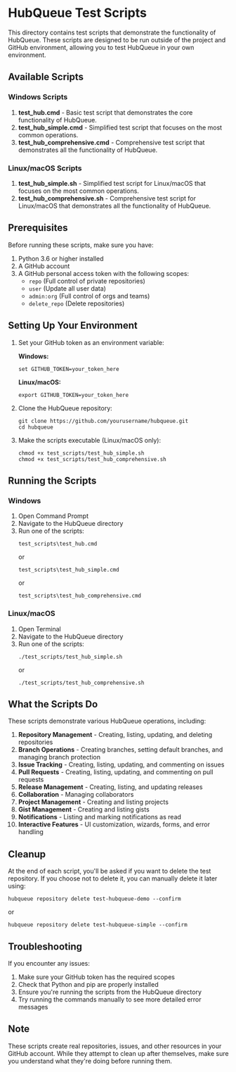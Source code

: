# HubQueue Test Scripts

This directory contains test scripts that demonstrate the functionality of HubQueue. These scripts are designed to be run outside of the project and GitHub environment, allowing you to test HubQueue in your own environment.

## Available Scripts

### Windows Scripts

1. **test_hub.cmd** - Basic test script that demonstrates the core functionality of HubQueue.
2. **test_hub_simple.cmd** - Simplified test script that focuses on the most common operations.
3. **test_hub_comprehensive.cmd** - Comprehensive test script that demonstrates all the functionality of HubQueue.

### Linux/macOS Scripts

1. **test_hub_simple.sh** - Simplified test script for Linux/macOS that focuses on the most common operations.
2. **test_hub_comprehensive.sh** - Comprehensive test script for Linux/macOS that demonstrates all the functionality of HubQueue.

## Prerequisites

Before running these scripts, make sure you have:

1. Python 3.6 or higher installed
2. A GitHub account
3. A GitHub personal access token with the following scopes:
   - `repo` (Full control of private repositories)
   - `user` (Update all user data)
   - `admin:org` (Full control of orgs and teams)
   - `delete_repo` (Delete repositories)

## Setting Up Your Environment

1. Set your GitHub token as an environment variable:

   **Windows:**
   ```
   set GITHUB_TOKEN=your_token_here
   ```

   **Linux/macOS:**
   ```
   export GITHUB_TOKEN=your_token_here
   ```

2. Clone the HubQueue repository:
   ```
   git clone https://github.com/yourusername/hubqueue.git
   cd hubqueue
   ```

3. Make the scripts executable (Linux/macOS only):
   ```
   chmod +x test_scripts/test_hub_simple.sh
   chmod +x test_scripts/test_hub_comprehensive.sh
   ```

## Running the Scripts

### Windows

1. Open Command Prompt
2. Navigate to the HubQueue directory
3. Run one of the scripts:
   ```
   test_scripts\test_hub.cmd
   ```
   or
   ```
   test_scripts\test_hub_simple.cmd
   ```
   or
   ```
   test_scripts\test_hub_comprehensive.cmd
   ```

### Linux/macOS

1. Open Terminal
2. Navigate to the HubQueue directory
3. Run one of the scripts:
   ```
   ./test_scripts/test_hub_simple.sh
   ```
   or
   ```
   ./test_scripts/test_hub_comprehensive.sh
   ```

## What the Scripts Do

These scripts demonstrate various HubQueue operations, including:

1. **Repository Management** - Creating, listing, updating, and deleting repositories
2. **Branch Operations** - Creating branches, setting default branches, and managing branch protection
3. **Issue Tracking** - Creating, listing, updating, and commenting on issues
4. **Pull Requests** - Creating, listing, updating, and commenting on pull requests
5. **Release Management** - Creating, listing, and updating releases
6. **Collaboration** - Managing collaborators
7. **Project Management** - Creating and listing projects
8. **Gist Management** - Creating and listing gists
9. **Notifications** - Listing and marking notifications as read
10. **Interactive Features** - UI customization, wizards, forms, and error handling

## Cleanup

At the end of each script, you'll be asked if you want to delete the test repository. If you choose not to delete it, you can manually delete it later using:

```
hubqueue repository delete test-hubqueue-demo --confirm
```

or

```
hubqueue repository delete test-hubqueue-simple --confirm
```

## Troubleshooting

If you encounter any issues:

1. Make sure your GitHub token has the required scopes
2. Check that Python and pip are properly installed
3. Ensure you're running the scripts from the HubQueue directory
4. Try running the commands manually to see more detailed error messages

## Note

These scripts create real repositories, issues, and other resources in your GitHub account. While they attempt to clean up after themselves, make sure you understand what they're doing before running them.
